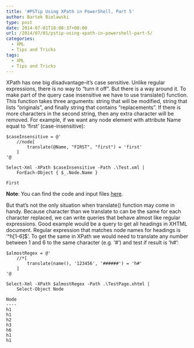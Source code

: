 ```yaml
---
title: '#PSTip Using XPath in PowerShell, Part 5'
author: Bartek Bielawski
type: post
date: 2014-07-01T18:00:37+00:00
url: /2014/07/01/pstip-using-xpath-in-powershell-part-5/
categories:
  - XML
  - Tips and Tricks
tags:
  - XML
  - Tips and Tricks
---
```

XPath has one big disadvantage&#8211;it&#8217;s case sensitive. Unlike regular expressions, there is no way to &#8220;turn it off&#8221;. But there is a way around it. To make part of the query case insensitive we have to use translate() function. This function takes three arguments: string that will be modified, string that lists &#8220;originals&#8221;, and finally string that contains &#8220;replacements&#8221;. If there is more characters in the second string, then any extra character will be removed. For example, if we want any node element with attribute Name equal to &#8216;first&#8217; (case-insensitive):

```
$caseInsensitive = @'
    //node[
        translate(@Name, "FIRST", "first") = 'first'
    ]
'@

Select-Xml -XPath $caseInsensitive -Path .\Test.xml |
    ForEach-Object { $_.Node.Name }

First
```

**Note**: You can find the code and input files <a href="https://gist.github.com/bielawb/d02ef8db41d255a7c4c3" target="_blank">here</a>.

But that&#8217;s not the only situation when translate() function may come in handy. Because character than we translate to can be the same for each character replaced, we can write queries that behave almost like regular expressions. Good example would be a query to get all headings in XHTML document. Regular expression that matches node names for headings is &#8216;^h[1-6]$&#8217;. To get the same in XPath we would need to translate any number between 1 and 6 to the same character (e.g. &#8216;#&#8217;) and test if result is &#8216;h#&#8217;:

```
$almostRegex = @'
    //*[
        translate(name(), '123456', '######') = 'h#'
    ]
'@

Select-Xml -XPath $almostRegex -Path .\TestPage.xhtml | 
    Select-Object Node

Node
---- 
h1
h1
h2
h3
h6
h1
h1
```